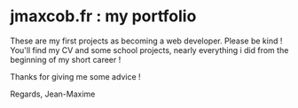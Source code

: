 # jmaxcob.fr : my portfolio

These are my first projects as becoming a web developer.
Please be kind !
You'll find my CV and some school projects, nearly everything i did from the beginning of my short career !

Thanks for giving me some advice !

Regards, Jean-Maxime

